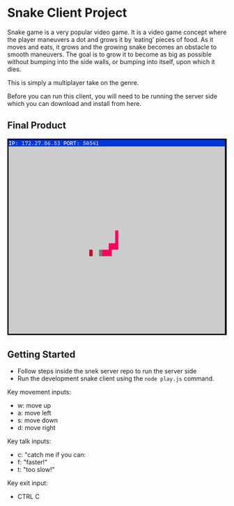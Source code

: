 # Snake Client Project

Snake game is a very popular video game. It is a video game concept where the player maneuvers a dot and grows it by ‘eating’ pieces of food. As it moves and eats, it grows and the growing snake becomes an obstacle to smooth maneuvers. The goal is to grow it to become as big as possible without bumping into the side walls, or bumping into itself, upon which it dies.

This is simply a multiplayer take on the genre.

Before you can run this client, you will need to be running the server side which you can download and install from here.

## Final Product

<picture>
  <source media="(prefers-color-scheme: light)" srcset="https://raw.githubusercontent.com/eliachow/snake-client/master/media/snake.PNG">
  <img alt="Snake Game." src="https://raw.githubusercontent.com/eliachow/snake-client/master/media/snake.PNG">
</picture>

## Getting Started

- Follow steps inside the snek server repo to run the server side
- Run the development snake client using the `node play.js` command.

Key movement inputs:

- w: move up
- a: move left
- s: move down
- d: move right

Key talk inputs:

- c: "catch me if you can:
- f: "faster!"
- t: "too slow!"

Key exit input:

- CTRL C
